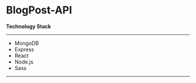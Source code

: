 <h1>BlogPost-API</h1>

<strong>Technology Stack</strong>
<hr/>
<ul>
    <li>MongoDB</li>
    <li>Express</li>
    <li>React</li>
    <li>Node.js</li>
    <li>Sass</li>
</ul>
<hr/>

